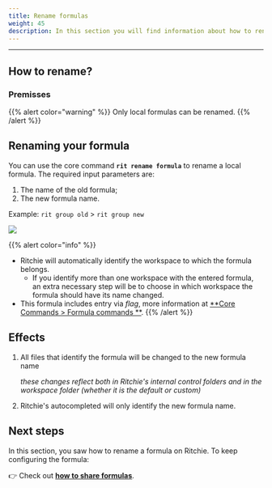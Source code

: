 ```yaml
---
title: Rename formulas
weight: 45
description: In this section you will find information about how to rename a formula in Ritchie.
---
```


---

## How to rename?

### Premisses

{{% alert color="warning" %}}
Only local formulas can be renamed.
{{% /alert %}}

## Renaming your formula

You can use the core command **`rit rename formula`** to rename a local formula. The required input parameters are:

1. The name of the old formula;
2. The new formula name.

Example: `rit group old` > `rit group new`

![](/shared/rit-rename-formula.gif)

{{% alert color="info" %}}

- Ritchie will automatically identify the workspace to which the formula belongs.
  - If you identify more than one workspace with the entered formula, an extra necessary step will be to choose in which workspace the formula should have its name changed.
- This formula includes entry via _flag_, more information at [**Core Commands > Formula commands **](/docs-ritchie/en/standard-inputs/core-commands/#formula-commands).
  {{% /alert %}}

## Effects

1. All files that identify the formula will be changed to the new formula name

   _these changes reflect both in Ritchie's internal control folders and in the workspace folder (whether it is the default or custom)_

2. Ritchie's autocompleted will only identify the new formula name.

## Next steps

In this section, you saw how to rename a formula on Ritchie. To keep configuring the formula:

👉 Check out [**how to share formulas**](/docs-ritchie/formulas/share-formulas/).
